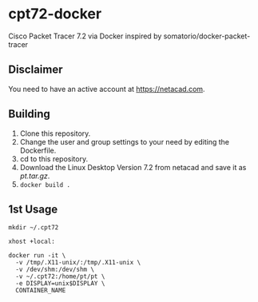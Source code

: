 # cpt72-docker
Cisco Packet Tracer 7.2 via Docker inspired by somatorio/docker-packet-tracer

## Disclaimer

You need to have an active account at https://netacad.com.

## Building

1. Clone this repository.
1. Change the user and group settings to your need by editing the Dockerfile.
1. cd to this repository.
1. Download the Linux Desktop Version 7.2 from netacad and save it as *pt.tar.gz*.
1. `docker build .`

## 1st Usage

```
mkdir ~/.cpt72

xhost +local:

docker run -it \
  -v /tmp/.X11-unix/:/tmp/.X11-unix \
  -v /dev/shm:/dev/shm \
  -v ~/.cpt72:/home/pt/pt \
  -e DISPLAY=unix$DISPLAY \
  CONTAINER_NAME
```
